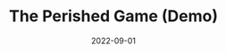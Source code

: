 ---
title: "The Perished Game (Demo)"
description: "<strong>September 2021 - September 2022</strong><br>


              <strong>Technology Components: Unity, C#, Blender</strong><br><br>
              
              
                Worked with a small team to publish a demo and Steam page for our game <strong>The Perished</strong>. Started off as a game jam, we continued developing in Unity and were able to create a small demo to showcase at Rutger's Firside Showcase event. Powered with Unity, we made custom assets in blender for characters and objects, created monster AI, and reocrded cutscenes. 
                "

date: 2022-09-01
link: https://store.steampowered.com/app/1875600/The_Perished/
thumbnail: https://aryashetty08.github.io/assets/img/perished-thumbnail.jpg
github: https://github.com/MaxHumes/Time-Loop
images:
  - https://aryashetty08.github.io/assets/img/perished-image1.jpg
  - https://aryashetty08.github.io/assets/img/perished-image2.jpg

---